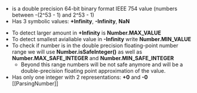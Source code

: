 - is a double precision 64-bit binary format IEEE 754 value (numbers between -(2^53 - 1) and 2^53 - 1)
- Has 3 symbolic values: **+Infinity**, **-Infinity**, **NaN**
* To detect larger amount in **+Infinity** is **Number.MAX_VALUE**
* To detect smallest avialiable value in **-Infinity** write **Number.MIN_VALUE**
* To check if number is in the double precision floating-point number range we will use **Number.isSafeInteger()** as well as **Number.MAX_SAFE_INTEGER** and **Number.MIN_SAFE_INTEGER**
	* Beyond this range numbers will be not safe anymore and will be a double-precision floating point approximation of the value.
* Has only one integer with 2 representations: **+0** and **-0**
[[ParsingNumber]]
